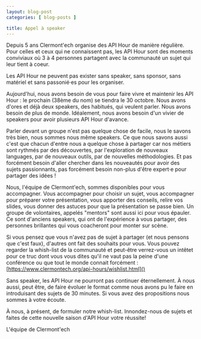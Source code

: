 ```yaml
---
layout: blog-post
categories: [ blog-posts ]

title: Appel à speaker
---
```


Depuis 5 ans Clermont'ech organise des API Hour de manière régulière.
Pour celles et ceux qui ne connaissent pas, les API Hour sont des moments conviviaux où 3 à 4 personnes partagent avec la communauté un sujet qui leur tient à coeur.

Les API Hour ne peuvent pas exister sans speaker, sans sponsor, sans matériel et sans passonié·es pour les organiser.

Aujourd'hui, nous avons besoin de vous pour faire vivre et maintenir les API Hour : le prochain (38ème du nom) se tiendra le 30 octobre. Nous avons d'ores et déjà deux speakers, des habitués, qui veulent parler. Nous avons besoin de plus de monde. Idéalement, nous avons besoin d'un vivier de speakers pour avoir plusieurs API Hour d'avance.

Parler devant un groupe n'est pas quelque chose de facile, nous le savons très bien, nous sommes nous même speakers. Ce que nous savons aussi c'est que chacun d'entre nous a quelque chose à partager car nos métiers sont rythmés par des découvertes, par l'exploration de nouveaux languages, par de nouveaux outils, par de nouvelles méthodologies. Et pas forcément besoin d'aller chercher dans les nouveautés pour avoir des sujets passionnants, pas forcément besoin non-plus d'être expert·e pour partager des idées !

Nous, l'équipe de Clermont'ech, sommes disponibles pour vous accompagner. Vous accompagner pour choisir un sujet, vous accompagner pour préparer votre présentation, vous apporter des conseils, relire vos slides, vous donner des astuces pour que la présentation se passe bien. Un groupe de volontaires, appelés "mentors" sont aussi ici pour vous épauler. Ce sont d'anciens speakers, qui ont de l'expérience à vous partager, des personnes brillantes qui vous coacheront pour monter sur scène.

Si vous pensez que vous n'avez pas de sujet à partager (et nous pensons que c'est faux), d'autres ont fait des souhaits pour vous. Vous pouvez regarder la whish-list de la communauté et peut-être verrez-vous un intêtet pour ce truc dont vous vous dites qu'il ne vaut pas la peine d'une conférence ou que tout le monde connait forcément : [https://www.clermontech.org/api-hours/wishlist.html]()

Sans speaker, les API Hour ne pourront pas continuer éternellement. À nous aussi, peut être, de faire évoluer le format comme nous avons pu le faire en introduisant des sujets de 30 minutes. Si vous avez des propositions nous sommes à votre écoute.

À nous, à présent, de formuler notre whish-list. Innondez-nous de sujets et faites de cette nouvelle saison d'API Hour votre réussite!

L'équipe de Clermont'ech
